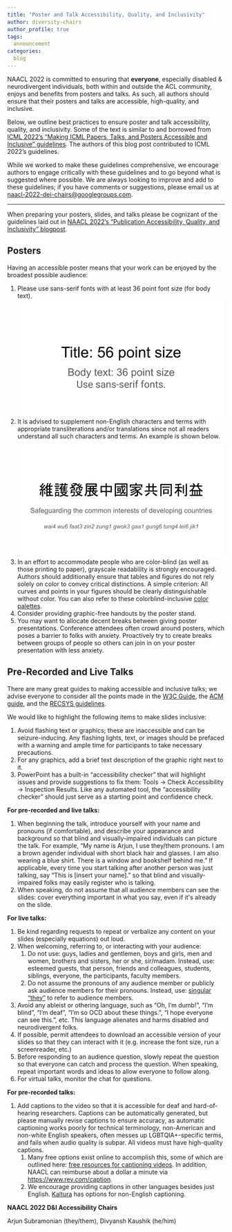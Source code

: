 ```yaml
---
title: "Poster and Talk Accessibility, Quality, and Inclusivity"
author: diversity-chairs
author_profile: true
tags:
  announcement
categories:
  blog
---
```


NAACL 2022 is committed to ensuring that **everyone**, especially disabled & neurodivergent individuals, both within and outside the ACL community, enjoys and benefits from posters and talks. As such, all authors should ensure that their posters and talks are accessible, high-quality, and inclusive.

Below, we outline best practices to ensure poster and talk accessibility, quality, and inclusivity. Some of the text is similar to and borrowed from [ICML 2022’s “Making ICML Papers, Talks, and Posters Accessible and Inclusive” guidelines](https://icml.cc/Conferences/2022/AccessiblePapersAndTalks). The authors of this blog post contributed to ICML 2022’s guidelines.

While we worked to make these guidelines comprehensive, we encourage authors to engage critically with these guidelines and to go beyond what is suggested where possible. We are always looking to improve and add to these guidelines; if you have comments or suggestions, please email us at [naacl-2022-dei-chairs@googlegroups.com](mailto:naacl-2022-dei-chairs@googlegroups.com). 

---

When preparing your posters, slides, and talks please be cognizant of the guidelines laid out in  [NAACL 2022’s “Publication Accessibility, Quality, and Inclusivity” blogpost](https://2022.naacl.org/blog/publication-accessibility-quality-inclusivity/).

## Posters

Having an accessible poster means that your work can be enjoyed by the broadest possible audience:
1. Please use sans-serif fonts with at least 36 point font size (for body text). ![36 point size for body text and 56 for title text.](/assets/images/diversity-blog/title.png)
2. It is advised to supplement non-English characters and terms with appropriate transliterations and/or translations since not all readers understand all such characters and terms. An example is shown below. ![For example, the sentence 維護發展中國家共同利益 translates to Safeguarding the common interests of developing countries which is pronounced as wai4 wu6 faat3 zin2 zung1 gwok3 gaa1 gung6 tung4 lei6 jik1 in Cantonese (note that the numerals are the tones).](/assets/images/diversity-blog/multilingual.png)
3. In an effort to accommodate people who are color-blind (as well as those printing to paper), grayscale readability is strongly encouraged. Authors should additionally ensure that tables and figures do not rely solely on color to convey critical distinctions. A simple criterion: All curves and points in your figures should be clearly distinguishable without color. You can also refer to these colorblind-inclusive [color palettes](https://davidmathlogic.com/colorblind/#%23D81B60-%231E88E5-%23FFC107-%23004D40).
4. Consider providing graphic-free handouts by the poster stand.
5. You may want to allocate decent breaks between giving poster presentations. Conference attendees often crowd around posters, which poses a barrier to folks with anxiety. Proactively try to create breaks between groups of people so others can join in on your poster presentation with less anxiety.

## Pre-Recorded and Live Talks

There are many great guides to making accessible and inclusive talks; we advise everyone to consider all the points made in the [W3C Guide](https://www.w3.org/WAI/teach-advocate/accessible-presentations/), the [ACM guide](https://dl.acm.org/doi/10.1145/3085564), and the [RECSYS guidelines](https://recsys.acm.org/recsys19/presentation-guidelines/).

We would like to highlight the following items to make slides inclusive:
1. Avoid flashing text or graphics; these are inaccessible and can be seizure-inducing. Any flashing lights, text, or images should be prefaced with a warning and ample time for participants to take necessary precautions.
2. For any graphics, add a brief text description of the graphic right next to it.
3. PowerPoint has a built-in “accessibility checker” that will highlight issues and provide suggestions to fix them: Tools → Check Accessibility → Inspection Results. Like any automated tool, the “accessibility checker” should just serve as a starting point and confidence check.

**For pre-recorded and live talks:**

1. When beginning the talk, introduce yourself with your name and pronouns (if comfortable), and describe your appearance and background so that blind and visually-impaired individuals can picture the talk. For example, “My name is Arjun, I use they/them pronouns. I am a brown agender individual with short black hair and glasses. I am also wearing a blue shirt. There is a window and bookshelf behind me.” If applicable, every time you start talking after another person was just talking, say “This is [insert your name].” so that blind and visually-impaired folks may easily register who is talking.
2. When speaking, do not assume that all audience members can see the slides: cover everything important in what you say, even if it's already on the slide.

**For live talks:**

1. Be kind regarding requests to repeat or verbalize any content on your slides (especially equations) out loud.
2. When welcoming, referring to, or interacting with your audience:
    1. Do not use: guys, ladies and gentlemen, boys and girls, men and women, brothers and sisters, her or she, sir/madam. Instead, use: esteemed guests, that person, friends and colleagues, students, siblings, everyone, the participants, faculty members.
    2. Do not assume the pronouns of any audience member or publicly ask audience members for their pronouns. Instead, use: [singular “they”](https://apastyle.apa.org/style-grammar-guidelines/grammar/singular-they)  to refer to audience members.
3. Avoid any ableist or othering language, such as “Oh, I’m dumb!”, “I’m blind”, “I’m deaf”, “I’m so OCD about these things.”, “I hope everyone can see this.”, etc. This language alienates and harms disabled and neurodivergent folks.
4. If possible, permit attendees to download an accessible version of your slides so that they can interact with it (e.g. increase the font size, run a screenreader, etc.)
5. Before responding to an audience question, slowly repeat the question so that everyone can catch and process the question. When speaking, repeat important words and ideas to allow everyone to follow along.
6. For virtual talks, monitor the chat for questions.

**For pre-recorded talks:**

1. Add captions to the video so that it is accessible for deaf and hard-of-hearing researchers. Captions can be automatically generated, but please manually revise captions to ensure accuracy, as automatic captioning works poorly for technical terminology, non-American and non-white English speakers, often messes up LGBTQIA+-specific terms, and fails when audio quality is subpar. All videos must have high-quality captions.
    1. Many free options exist online to accomplish this, some of which are outlined here: [free resources for captioning videos](https://www.washington.edu/accessibility/videos/free-captioning/). In addition, NAACL can reimburse about a dollar a minute via https://www.rev.com/caption.
    2. We encourage providing captions in other languages besides just English. [Kaltura](https://it.umn.edu/services-technologies/how-tos/kaltura-automatic-captions-languages) has options for non-English captioning. 

**NAACL 2022 D&I Accessibility Chairs**

Arjun Subramonian (they/them), Divyansh Kaushik (he/him)
